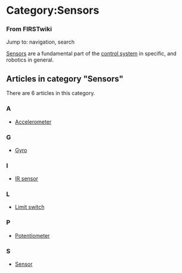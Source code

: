 # Category:Sensors

### From FIRSTwiki

Jump to: navigation, search

[Sensors](/index.php/Sensors "Sensors" ) are a fundamental part of the
[control system](/index.php/Control_system "Control system" ) in specific, and
robotics in general.

  

## Articles in category "Sensors"

There are 6 articles in this category.

### A

  * [Accelerometer](/index.php/Accelerometer "Accelerometer" )

### G

  * [Gyro](/index.php/Gyro "Gyro" )

### I

  * [IR sensor](/index.php/IR_sensor "IR sensor" )

### L

  * [Limit switch](/index.php/Limit_switch "Limit switch" )

### P

  * [Potentiometer](/index.php/Potentiometer "Potentiometer" )

### S

  * [Sensor](/index.php/Sensor "Sensor" )

